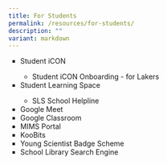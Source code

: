 ```yaml
---
title: For Students
permalink: /resources/for-students/
description: ""
variant: markdown
---
```

<ul style="list-style-type: square;">
<li><a style="text-decoration: none" href="http://bit.ly/studenticon" target="_blank">Student iCON</a></li>
<ul><li><a style="text-decoration: none" href="https://www.youtube.com/watch?v=fP4NH8_Wk8w" target="_blank">Student iCON Onboarding - for Lakers</a></li></ul>
<li><a style="text-decoration: none" href="https://vle.learning.moe.edu.sg/login" target="_blank">Student Learning Space</a></li>
<ul><li><a style="text-decoration: none" href="https://go.gov.sg/lakesidesls" target="_blank">SLS School Helpline</a></li></ul>
<li><a style="text-decoration: none" href="https://workspace.google.com/products/meet/" target="_blank">Google Meet</a></li>
<li><a style="text-decoration: none" href="https://workspace.google.com/products/meet/" target="_blank">Google Classroom</a></li>
<li><a style="text-decoration: none" href="https://classroom.google.com" target="_blank">MIMS Portal</a></li>
<li><a style="text-decoration: none" href="https://member.koobits.com/?utm_source=web_nav&amp;utm_medium=btn&amp;utm_campaign=k21web&amp;utm_content=login" target="_blank">KooBits</a></li>
<li><a style="text-decoration: none" href="https://youngscientist.sscglobal.com.sg/" target="_blank">Young Scientist Badge Scheme</a></li>
<li><a style="text-decoration: none" href="https://schoolibrary.moe.edu.sg/lakesidepri/cgi-bin/spydus.exe/MSGTRN/WPAC/HOME" target="_blank">School Library Search Engine</a></li>
</ul>